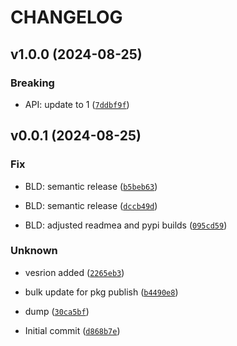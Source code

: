 # CHANGELOG

## v1.0.0 (2024-08-25)

### Breaking

* API: update to 1 ([`7ddbf9f`](https://github.com/Mjvolk3/Swanki/commit/7ddbf9fe5a4f90ad3d2549360ed6b10554e0f4f6))

## v0.0.1 (2024-08-25)

### Fix

* BLD: semantic release ([`b5beb63`](https://github.com/Mjvolk3/Swanki/commit/b5beb63e3c4f7cbe876b3802ef0f023dc07d5b1c))

* BLD: semantic release ([`dccb49d`](https://github.com/Mjvolk3/Swanki/commit/dccb49d89ab5f8ec8e9adb785ee65132151f04d1))

* BLD: adjusted readmea and pypi builds ([`095cd59`](https://github.com/Mjvolk3/Swanki/commit/095cd5941f79076a7c32b3d51dd0616706034e7f))

### Unknown

* vesrion added ([`2265eb3`](https://github.com/Mjvolk3/Swanki/commit/2265eb32a45b810ff88c693f24ed4cfffe71fcbe))

* bulk update for pkg publish ([`b4490e8`](https://github.com/Mjvolk3/Swanki/commit/b4490e833ba97e9a2eba205a73529151c3ec9b97))

* dump ([`30ca5bf`](https://github.com/Mjvolk3/Swanki/commit/30ca5bf50e975347d1eb87e6c07a7709606f86a1))

* Initial commit ([`d868b7e`](https://github.com/Mjvolk3/Swanki/commit/d868b7ee2a01d3aec79e7845866f9409b6452e71))
